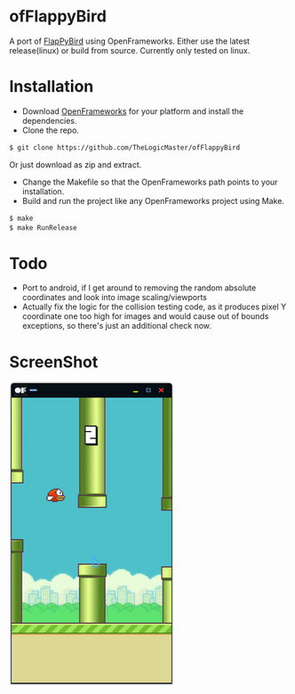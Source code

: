 # ofFlappyBird
A port of [FlapPyBird](https://github.com/sourabhv/FlapPyBird) using OpenFrameworks. Either use the latest release(linux) or build 
from source. Currently only tested on linux. 

# Installation
- Download [OpenFrameworks](https://openframeworks.cc/download/) for your platform and install the dependencies.
- Clone the repo.
```bash
$ git clone https://github.com/TheLogicMaster/ofFlappyBird
```
Or just download as zip and extract.
- Change the Makefile so that the OpenFrameworks path points to your installation.
- Build and run the project like any OpenFrameworks project using Make. 
```bash
$ make
$ make RunRelease
```

# Todo
- Port to android, if I get around to removing the random absolute coordinates and look 
into image scaling/viewports
- Actually fix the logic for the collision testing code, as it produces pixel Y coordinate one 
too high for images and would cause out of bounds exceptions, so there's just an additional
check now.

# ScreenShot

![Flappy Bird](screenshot1.png)